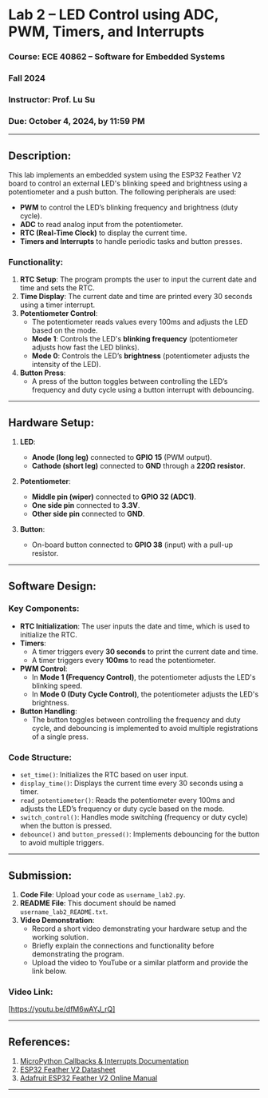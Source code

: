 # Lab 2 – LED Control using ADC, PWM, Timers, and Interrupts

### Course: ECE 40862 – Software for Embedded Systems  
### Fall 2024  
### Instructor: Prof. Lu Su  
### Due: October 4, 2024, by 11:59 PM

---

## Description:
This lab implements an embedded system using the ESP32 Feather V2 board to control an external LED's blinking speed and brightness using a potentiometer and a push button. The following peripherals are used: 
- **PWM** to control the LED’s blinking frequency and brightness (duty cycle).
- **ADC** to read analog input from the potentiometer.
- **RTC (Real-Time Clock)** to display the current time.
- **Timers and Interrupts** to handle periodic tasks and button presses.

### Functionality:
1. **RTC Setup**: The program prompts the user to input the current date and time and sets the RTC.
2. **Time Display**: The current date and time are printed every 30 seconds using a timer interrupt.
3. **Potentiometer Control**:
   - The potentiometer reads values every 100ms and adjusts the LED based on the mode.
   - **Mode 1**: Controls the LED's **blinking frequency** (potentiometer adjusts how fast the LED blinks).
   - **Mode 0**: Controls the LED’s **brightness** (potentiometer adjusts the intensity of the LED).
4. **Button Press**:
   - A press of the button toggles between controlling the LED’s frequency and duty cycle using a button interrupt with debouncing.
   
---

## Hardware Setup:
1. **LED**:
   - **Anode (long leg)** connected to **GPIO 15** (PWM output).
   - **Cathode (short leg)** connected to **GND** through a **220Ω resistor**.
  
2. **Potentiometer**:
   - **Middle pin (wiper)** connected to **GPIO 32 (ADC1)**.
   - **One side pin** connected to **3.3V**.
   - **Other side pin** connected to **GND**.

3. **Button**:
   - On-board button connected to **GPIO 38** (input) with a pull-up resistor.

---

## Software Design:
### Key Components:
- **RTC Initialization**: The user inputs the date and time, which is used to initialize the RTC.
- **Timers**:
  - A timer triggers every **30 seconds** to print the current date and time.
  - A timer triggers every **100ms** to read the potentiometer.
- **PWM Control**:
  - In **Mode 1 (Frequency Control)**, the potentiometer adjusts the LED's blinking speed.
  - In **Mode 0 (Duty Cycle Control)**, the potentiometer adjusts the LED's brightness.
- **Button Handling**:
  - The button toggles between controlling the frequency and duty cycle, and debouncing is implemented to avoid multiple registrations of a single press.

### Code Structure:
- `set_time()`: Initializes the RTC based on user input.
- `display_time()`: Displays the current time every 30 seconds using a timer.
- `read_potentiometer()`: Reads the potentiometer every 100ms and adjusts the LED’s frequency or duty cycle based on the mode.
- `switch_control()`: Handles mode switching (frequency or duty cycle) when the button is pressed.
- `debounce()` and `button_pressed()`: Implements debouncing for the button to avoid multiple triggers.

---

## Submission:
1. **Code File**: Upload your code as `username_lab2.py`.
2. **README File**: This document should be named `username_lab2_README.txt`.
3. **Video Demonstration**:
   - Record a short video demonstrating your hardware setup and the working solution.
   - Briefly explain the connections and functionality before demonstrating the program.
   - Upload the video to YouTube or a similar platform and provide the link below.

### Video Link:
[https://youtu.be/dfM6wAYJ_rQ]

---

## References:
1. [MicroPython Callbacks & Interrupts Documentation](https://docs.micropython.org/en/latest/library/machine.html#machine-callbacks)
2. [ESP32 Feather V2 Datasheet](https://www.espressif.com/sites/default/files/documentation/esp32-pico-mini-02_datasheet_en.pdf)
3. [Adafruit ESP32 Feather V2 Online Manual](https://learn.adafruit.com/adafruit-esp32-feather-v2)

---
